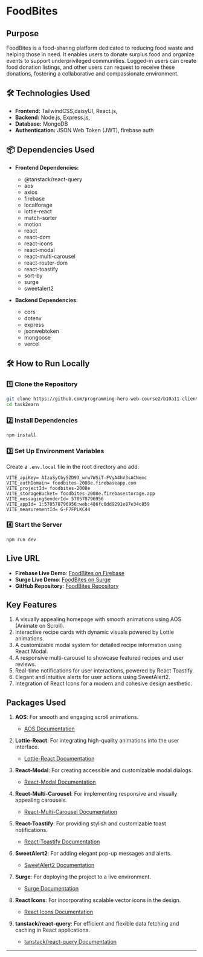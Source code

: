 # FoodBites

## Purpose

FoodBites is a food-sharing platform dedicated to reducing food waste and helping those in need. It enables users to donate surplus food and organize events to support underprivileged communities. Logged-in users can create food donation listings, and other users can request to receive these donations, fostering a collaborative and compassionate environment.

## 🛠 Technologies Used

- **Frontend:** TailwindCSS,daisyUI, React.js,
- **Backend:** Node.js, Express.js,
- **Database:** MongoDB
- **Authentication:** JSON Web Token (JWT), firebase auth

## 📦 Dependencies Used

- **Frontend Dependencies:**

  - @tanstack/react-query
  - aos
  - axios
  - firebase
  - localforage
  - lottie-react
  - match-sorter
  - motion
  - react
  - react-dom
  - react-icons
  - react-modal
  - react-multi-carousel
  - react-router-dom
  - react-toastify
  - sort-by
  - surge
  - sweetalert2

- **Backend Dependencies:**

  - cors
  - dotenv
  - express
  - jsonwebtoken
  - mongoose
  - vercel

## 🛠 How to Run Locally

### 1️⃣ Clone the Repository

```bash
git clone https://github.com/programming-hero-web-course2/b10a11-client-side-Shahriarkawsik.git
cd task2earn
```

### 2️⃣ Install Dependencies

```bash
npm install
```

### 3️⃣ Set Up Environment Variables

Create a `.env.local` file in the root directory and add:

```env
VITE_apiKey= AIzaSyCbySZD93_wrw7WSiT-FVyA4hV3sACNemc
VITE_authDomain= foodbites-2008e.firebaseapp.com
VITE_projectId= foodbites-2008e
VITE_storageBucket= foodbites-2008e.firebasestorage.app
VITE_messagingSenderId= 570578796956
VITE_appId= 1:570578796956:web:486fc0dd9291e87e34c859
VITE_measurementId= G-F7FPLKC44
```

### 4️⃣ Start the Server

```bash
npm run dev
```

## Live URL

- **Firebase Live Demo**: [FoodBites on Firebase](https://foodbites-2008e.web.app)
- **Surge Live Demo**: [FoodBites on Surge](https://sparkling-cow.surge.sh)
- **GitHub Repository**: [FoodBites Repository](https://github.com/programming-hero-web-course2/b10a11-client-side-Shahriarkawsik)

## Key Features

1. A visually appealing homepage with smooth animations using AOS (Animate on Scroll).
2. Interactive recipe cards with dynamic visuals powered by Lottie animations.
3. A customizable modal system for detailed recipe information using React Modal.
4. A responsive multi-carousel to showcase featured recipes and user reviews.
5. Real-time notifications for user interactions, powered by React Toastify.
6. Elegant and intuitive alerts for user actions using SweetAlert2.
7. Integration of React Icons for a modern and cohesive design aesthetic.

## Packages Used

1. **AOS**: For smooth and engaging scroll animations.

   - [AOS Documentation](https://michalsnik.github.io/aos/)

2. **Lottie-React**: For integrating high-quality animations into the user interface.

   - [Lottie-React Documentation](https://www.npmjs.com/package/lottie-react)

3. **React-Modal**: For creating accessible and customizable modal dialogs.

   - [React-Modal Documentation](https://reactcommunity.org/react-modal/)

4. **React-Multi-Carousel**: For implementing responsive and visually appealing carousels.

   - [React-Multi-Carousel Documentation](https://www.npmjs.com/package/react-multi-carousel)

5. **React-Toastify**: For providing stylish and customizable toast notifications.

   - [React-Toastify Documentation](https://fkhadra.github.io/react-toastify/)

6. **SweetAlert2**: For adding elegant pop-up messages and alerts.

   - [SweetAlert2 Documentation](https://sweetalert2.github.io/)

7. **Surge**: For deploying the project to a live environment.

   - [Surge Documentation](https://surge.sh/)

8. **React Icons**: For incorporating scalable vector icons in the design.

   - [React Icons Documentation](https://react-icons.github.io/react-icons/)

9. **tanstack/react-query**: For efficient and flexible data fetching and caching in React applications.

   - [tanstack/react-query Documentation](https://tanstack.com/query/latest)

---
